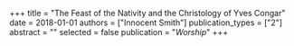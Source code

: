 +++
title = "The Feast of the Nativity and the Christology of Yves Congar"
date = 2018-01-01
authors = ["Innocent Smith"]
publication_types = ["2"]
abstract = ""
selected = false
publication = "*Worship*"
+++

